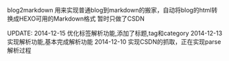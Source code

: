 blog2markdown
用来实现普通blog到markdown的搬家，自动将blog的html转换成HEXO可用的Markdown格式
暂时只做了CSDN

UPDATE:
2014-12-15 优化标签解析功能,添加了标题,tag和category
2014-12-13 实现解析功能,基本完成解析功能
2014-12-10 实现CSDN的抓取，正在实现parse解析过程

